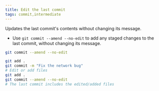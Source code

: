 ```yaml
---
title: Edit the last commit
tags: commit,intermediate
---
```


Updates the last commit's contents without changing its message.

- Use `git commit --amend --no-edit` to add any staged changes to the last commit, without changing its message.

```sh
git commit --amend --no-edit
```

```sh
git add .
git commit -m "Fix the network bug"
# Edit or add files
git add .
git commit --amend --no-edit
# The last commit includes the edited/added files
```
